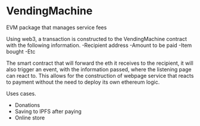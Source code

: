 # VendingMachine
EVM package that manages service fees 


Using web3, a transaction is constructed to the VendingMachine contract with the following information.
 -Recipient address
 -Amount to be paid
 -Item bought
 -Etc
  
The smart contract that will forward the eth it receives to the recipient, it will also trigger an event, with the information passed, where the listening page can react to.
This allows for the construction of webpage service that reacts to payment without the need to deploy its own ethereum logic. 

Uses cases.
- Donations
- Saving to IPFS after paying
- Online store
